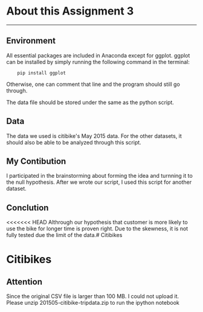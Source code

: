 # About this Assignment 3

***

## Environment
All essential packages are included in Anaconda except for ggplot.
ggplot can be installed by simply running the following command in the terminal:

		pip install ggplot

Otherwise, one can comment that line and the program should still go through.

The data file should be stored under the same as the python script.

## Data
The data we used is citibike's May 2015 data. For the other datasets, it should also be able to be analyzed through this script. 

## My Contibution
I participated in the brainstorming about forming the idea and turnning it to the null hypothesis. After we wrote our script, I used this script for another dataset.


## Conclution
<<<<<<< HEAD
 Althrough our hypothesis that customer is more likely to use the bike for longer time is proven right. Due to the skewness, it is not fully tested due the limit of the data.# Citibikes
# Citibikes

## Attention
Since the original CSV file is larger than 100 MB. I could not upload it. Please unzip 201505-citibike-tripdata.zip to run the ipython notebook

